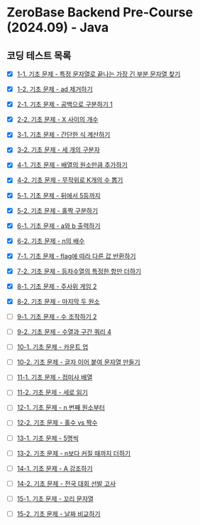 # ZeroBase Backend Pre-Course (2024.09) - Java
## 코딩 테스트 목록
- [x] [1-1. 기초 문제 - 특정 문자열로 끝나는 가장 긴 부분 문자열 찾기](https://school.programmers.co.kr/learn/courses/30/lessons/181872)
- [x] [1-2. 기초 문제 - ad 제거하기](https://school.programmers.co.kr/learn/courses/30/lessons/181870)
- [x] [2-1. 기초 문제 - 공백으로 구분하기 1](https://school.programmers.co.kr/learn/courses/30/lessons/181869)
- [x] [2-2. 기초 문제 - X 사이의 개수](https://school.programmers.co.kr/learn/courses/30/lessons/181867)
- [x] [3-1. 기초 문제 - 간단한 식 계산하기](https://school.programmers.co.kr/learn/courses/30/lessons/181865)
- [x] [3-2. 기초 문제 - 세 개의 구분자](https://school.programmers.co.kr/learn/courses/30/lessons/181862)
- [x] [4-1. 기초 문제 - 배열의 원소만큼 추가하기](https://school.programmers.co.kr/learn/courses/30/lessons/181861)
- [x] [4-2. 기초 문제 - 무작위로 K개의 수 뽑기](https://school.programmers.co.kr/learn/courses/30/lessons/181858)
- [x] [5-1. 기초 문제 - 뒤에서 5등까지](https://school.programmers.co.kr/learn/courses/30/lessons/181853)
- [x] [5-2. 기초 문제 - 홀짝 구분하기](https://school.programmers.co.kr/learn/courses/30/lessons/181944)
- [x] [6-1. 기초 문제 - a와 b 출력하기 ](https://school.programmers.co.kr/learn/courses/30/lessons/181951)
- [x] [6-2. 기초 문제 - n의 배수](https://school.programmers.co.kr/learn/courses/30/lessons/181937)
- [x] [7-1. 기초 문제 - flag에 따라 다른 값 반환하기](https://school.programmers.co.kr/learn/courses/30/lessons/181933)
- [x] [7-2. 기초 문제 - 등차수열의 특정한 항만 더하기](https://school.programmers.co.kr/learn/courses/30/lessons/181931)
- [x] [8-1. 기초 문제 - 주사위 게임 2](https://school.programmers.co.kr/learn/courses/30/lessons/181930)
- [x] [8-2. 기초 문제 - 마지막 두 원소](https://school.programmers.co.kr/learn/courses/30/lessons/181927)
- [ ] [9-1. 기초 문제 - 수 조작하기 2](https://school.programmers.co.kr/learn/courses/30/lessons/181925)
- [ ] [9-2. 기초 문제 - 수열과 구간 쿼리 4](https://school.programmers.co.kr/learn/courses/30/lessons/181922)
- [ ] [10-1. 기초 문제 - 카운트 업](https://school.programmers.co.kr/learn/courses/30/lessons/181920)
- [ ] [10-2. 기초 문제 - 글자 이어 붙여 문자열 만들기](https://school.programmers.co.kr/learn/courses/30/lessons/181915)
- [ ] [11-1. 기초 문제 - 접미사 배열](https://school.programmers.co.kr/learn/courses/30/lessons/181909)
- [ ] [11-2. 기초 문제 - 세로 읽기](https://school.programmers.co.kr/learn/courses/30/lessons/181904)
- [ ] [12-1. 기초 문제 - n 번째 원소부터](https://school.programmers.co.kr/learn/courses/30/lessons/181892)
- [ ] [12-2. 기초 문제 - 홀수 vs 짝수](https://school.programmers.co.kr/learn/courses/30/lessons/181887)
- [ ] [13-1. 기초 문제 - 5명씩](https://school.programmers.co.kr/learn/courses/30/lessons/181886)
- [ ] [13-2. 기초 문제 - n보다 커질 때까지 더하기](https://school.programmers.co.kr/learn/courses/30/lessons/181884)
- [ ] [14-1. 기초 문제 - A 강조하기](https://school.programmers.co.kr/learn/courses/30/lessons/181874)
- [ ] [14-2. 기초 문제 - 전국 대회 선발 고사](https://school.programmers.co.kr/learn/courses/30/lessons/181851)
- [ ] [15-1. 기초 문제 - 꼬리 문자열](https://school.programmers.co.kr/learn/courses/30/lessons/181841)
- [ ] [15-2. 기초 문제 - 날짜 비교하기](https://school.programmers.co.kr/learn/courses/30/lessons/181838)

















